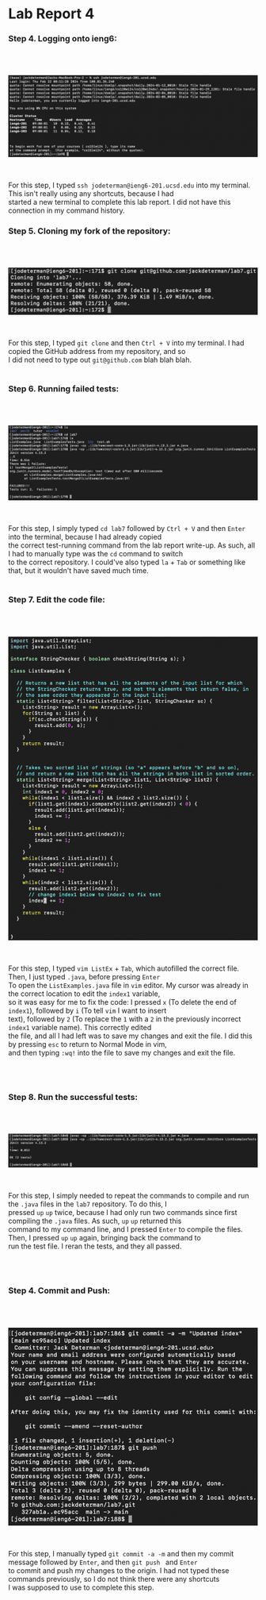 # Lab Report 4

### Step 4. Logging onto ieng6:

<br>
<br>

![image](ieng_6.png)

<br>

For this step, I typed `ssh jodeterman@ieng6-201.ucsd.edu` into my terminal. This isn't really using any shortcuts, because I had <br>
started a new terminal to complete this lab report. I did not have this connection in my command history.

### Step 5. Cloning my fork of the repository:

<br>
<br>

![image](git_clone.png)

<br>

For this step, I typed `git clone` and then `Ctrl + V` into my terminal. I had copied the GitHub address from my repository, and so <br>
I did not need to type out  `git@github.com` blah blah blah. 
<br>
<br>

### Step 6. Running failed tests:

<br>
<br>

![image](failed_tests.png)

<br>

For this step, I simply typed `cd lab7` followed by `Ctrl + V` and then `Enter` into the terminal, because I had already copied <br>
the correct test-running command from the lab report write-up.  As such, all I had to manually type was the `cd` command to switch <br>
to the correct repository. I could've also typed `la` + `Tab` or something like that, but it wouldn't have saved much time.
<br>
<br>

### Step 7. Edit the code file:

<br>
<br>

![image](fixed_code.png)

<br>

For this step, I typed `vim ListEx` + `Tab`, which autofilled the correct file. Then, I just typed `.java`, before pressing `Enter` <br>
To open the `ListExamples.java` file in `vim` editor. My cursor was already in the correct location to edit the `index1` variable, <br>
so it was easy for me to fix the code: I pressed `x` (To delete the end of `index1`), followed by `i` (To tell `vim` I want to insert <br>
text), followed by `2` (To replace the `1` with a `2` in the previously incorrect `index1` variable name). This correctly edited <br>
the file, and all I had left was to save my changes and exit the file. I did this by pressing `esc` to return to Normal Mode in vim,<br>
and then typing `:wq!` into the file to save my changes and exit the file.


<br>
<br>

### Step 8. Run the successful tests:

<br>
<br>

![image](passed_tests.png)

<br>

For this step, I simply needed to repeat the commands to compile and run the `.java` files in the `lab7` repository. To do this, I <br>
pressed `up` `up` twice, because I had only run two commands since first compiling the `.java` files. As such, `up` `up` returned this <br>
command to my command line, and I pressed  `Enter` to compile the files. Then, I pressed `up` `up` again, bringing back the command to <br>
run the test file. I reran the tests, and they all passed.

<br>
<br>

### Step 4. Commit and Push:

<br>
<br>

![image](commit_push.png)

<br>

For this step, I manually typed `git commit -a -m` and then my commit message followed by `Enter`, and then `git push `  and `Enter` <br>
to commit and push my changes to the origin. I had not typed these commands previously, so I do not think there were any shortcuts <br>
I was supposed to use to complete this step.
